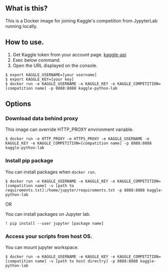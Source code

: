## What is this?

This is a Docker image for joining Kaggle's competition from JypyterLab running locally.

## How to use.

1. Get Kaggle token from your account page. [kaggle-api](https://github.com/Kaggle/kaggle-api)
1. Exec below command. 
1. Open the URL displayed on the console. 

```shell
$ export KAGGLE_USERNAME=[your username]
$ export KAGGLE_KEY=[your key]
$ docker run -e KAGGLE_USERNAME -e KAGGLE_KEY -e KAGGLE_COMPETITION=[compatition name] -p 8888:8888 kaggle-python-lab
```

## Options

### Download data behind proxy

This image can override HTTP_PROXY environment variable.

```shell
$ docker run -e HTTP_PROXY -e HTTPS_PROXY -e KAGGLE_USERNAME -e KAGGLE_KEY -e KAGGLE_COMPETITION=[compatition name] -p 8888:8888 kaggle-python-lab
```

### Install pip package

You can install packages when `docker run`.

```shell
$ docker run -e KAGGLE_USERNAME -e KAGGLE_KEY -e KAGGLE_COMPETITION=[compatition name] -v [path to requirements.txt]:/home/jupyter/requirements.txt -p 8888:8888 kaggle-python-lab
```

OR

You can install packages on Jupyter lab.

```jupyter
! pip install --user jupyter [package name]
```

### Access your scripts from host OS.

You can mount jupyter workspace.

```shell
$ docker run -e KAGGLE_USERNAME -e KAGGLE_KEY -e KAGGLE_COMPETITION=[compatition name] -v [path to host directry] -p 8888:8888 kaggle-python-lab
```
